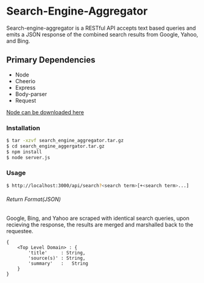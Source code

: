 # Search-Engine-Aggregator
Search-engine-aggregator is a RESTful API accepts text based queries and emits a JSON response of the combined search results from Google, Yahoo, and Bing.
## Primary Dependencies 
* Node 
* Cheerio
* Express
* Body-parser
* Request

[Node can be downloaded here](https://nodejs.org/en/)
### Installation 
```bash
$ tar -xzvf search_engine_aggregator.tar.gz
$ cd search_engine_aggergator.tar.gz
$ npm install
$ node server.js
```
### Usage
```bash
$ http://localhost:3000/api/search?<search term>[+<search term>...]
```
###### Return Format(JSON)
Google, Bing, and Yahoo are scraped with identical search queries, upon recieving the response, the results are merged and marshalled back to the requestee.
```
{
	<Top Level Domain> : {
		'title'     : String,
		'source(s)' : String,
		'summary'   :	String
	}
}
```
